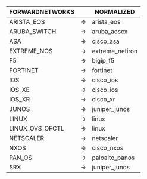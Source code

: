 | FORWARDNETWORKS | | NORMALIZED |
| ---------- | -- | ------ |
| ARISTA_EOS | → | arista_eos |
| ARUBA_SWITCH | → | aruba_aoscx |
| ASA | → | cisco_asa |
| EXTREME_NOS | → | extreme_netiron |
| F5 | → | bigip_f5 |
| FORTINET | → | fortinet |
| IOS | → | cisco_ios |
| IOS_XE | → | cisco_ios |
| IOS_XR | → | cisco_xr |
| JUNOS | → | juniper_junos |
| LINUX | → | linux |
| LINUX_OVS_OFCTL | → | linux |
| NETSCALER | → | netscaler |
| NXOS | → | cisco_nxos |
| PAN_OS | → | paloalto_panos |
| SRX | → | juniper_junos |